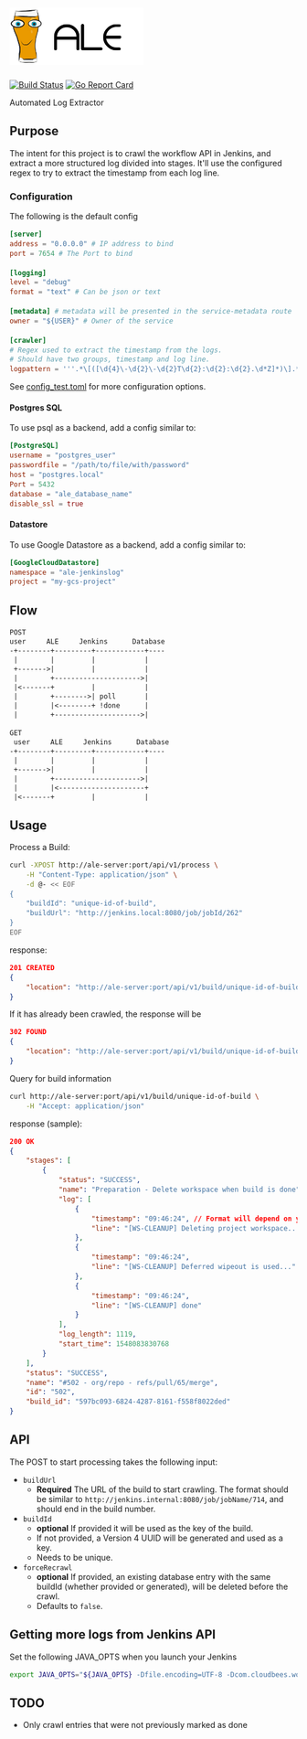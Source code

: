 # <img src="ale-logo2.png" height="100px" alt="ALE">
[![Build Status](https://dev.azure.com/alde08/ale/_apis/build/status/alde.ale?branchName=master)](https://dev.azure.com/alde08/ale/_build/latest?definitionId=1&branchName=master)
[![Go Report Card](https://goreportcard.com/badge/github.com/alde/ale)](https://goreportcard.com/report/github.com/alde/ale)

Automated Log Extractor

## Purpose
The intent for this project is to crawl the workflow API in Jenkins, and extract a more structured log divided into stages.
It'll use the configured regex to try to extract the timestamp from each log line.


### Configuration

The following is the default config
```toml
[server]
address = "0.0.0.0" # IP address to bind
port = 7654 # The Port to bind

[logging]
level = "debug"
format = "text" # Can be json or text

[metadata] # metadata will be presented in the service-metadata route
owner = "${USER}" # Owner of the service

[crawler]
# Regex used to extract the timestamp from the logs.
# Should have two groups, timestamp and log line.
logpattern = '''.*\[([\d{4}\-\d{2}\-\d{2}T\d{2}:\d{2}:\d{2}.\d*Z]*)\].*?\s(.*)$'''
```

See [config_test.toml](config/config_test.toml) for more configuration options.

#### Postgres SQL
To use psql as a backend, add a config similar to:
```toml
[PostgreSQL]
username = "postgres_user"
passwordfile = "/path/to/file/with/password"
host = "postgres.local"
Port = 5432
database = "ale_database_name"
disable_ssl = true
```

#### Datastore
To use Google Datastore as a backend, add a config similar to:
```toml
[GoogleCloudDatastore]
namespace = "ale-jenkinslog"
project = "my-gcs-project"
```


## Flow

```
POST
user     ALE     Jenkins      Database
-+--------+---------+------------+----
 |        |         |            |
 +------->|         |            |
 |        +--------------------->|
 |<-------+         |            |
 |        +-------->| poll       |
 |        |<--------+ !done      |
 |        +--------------------->|

GET
 user     ALE     Jenkins      Database
-+--------+---------+------------+----
 |        |         |            |
 +------->|         |            |
 |        +--------------------->|
 |        |<---------------------+
 |<-------+         |            |
```

## Usage

Process a Build:
```bash
curl -XPOST http://ale-server:port/api/v1/process \
    -H "Content-Type: application/json" \
    -d @- << EOF
{
    "buildId": "unique-id-of-build",
    "buildUrl": "http://jenkins.local:8080/job/jobId/262"
}
EOF
```
response:
```json
201 CREATED
{
    "location": "http://ale-server:port/api/v1/build/unique-id-of-build"
}
```
If it has already been crawled, the response will be
```json
302 FOUND
{
    "location": "http://ale-server:port/api/v1/build/unique-id-of-build"
}
```

Query for build information
```bash
curl http://ale-server:port/api/v1/build/unique-id-of-build \
    -H "Accept: application/json"
```
response (sample):
```json
200 OK
{
    "stages": [
        {
            "status": "SUCCESS",
            "name": "Preparation - Delete workspace when build is done",
            "log": [
                {
                    "timestamp": "09:46:24", // Format will depend on your log and regex
                    "line": "[WS-CLEANUP] Deleting project workspace..."
                },
                {
                    "timestamp": "09:46:24",
                    "line": "[WS-CLEANUP] Deferred wipeout is used..."
                },
                {
                    "timestamp": "09:46:24",
                    "line": "[WS-CLEANUP] done"
                }
            ],
            "log_length": 1119,
            "start_time": 1548083830768
        }
    ],
    "status": "SUCCESS",
    "name": "#502 - org/repo - refs/pull/65/merge",
    "id": "502",
    "build_id": "597bc093-6824-4287-8161-f558f8022ded"
}
```

## API
The POST to start processing takes the following input:

* `buildUrl`
    * **Required** The URL of the build to start crawling. The format should be similar to `http://jenkins.internal:8080/job/jobName/714`, and should end in the build number.
* `buildId`
    * **optional** If provided it will be used as the key of the build.
    * If not provided, a Version 4 UUID will be generated and used as a key.
    * Needs to be unique.
* `forceRecrawl`
    * **optional** If provided, an existing database entry with the same buildId (whether provided or generated), will be deleted before the crawl.
    * Defaults to `false`.

## Getting more logs from Jenkins API

Set the following JAVA_OPTS when you launch your Jenkins
```bash
export JAVA_OPTS="${JAVA_OPTS} -Dfile.encoding=UTF-8 -Dcom.cloudbees.workflow.rest.external.FlowNodeLogExt.maxReturnChars=1048576"
```


## TODO
* Only crawl entries that were not previously marked as done
